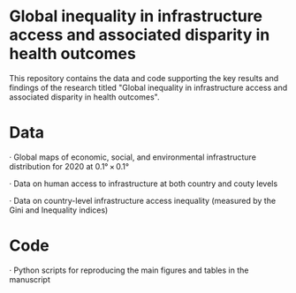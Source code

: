 # Global inequality in infrastructure access and associated disparity in health outcomes


This repository contains the data and code supporting the key results and findings of the research titled "Global inequality in infrastructure access and associated disparity in health outcomes".


# Data

· Global maps of economic, social, and environmental infrastructure distribution for 2020 at 0.1° × 0.1°

· Data on human access to infrastructure at both country and couty levels

· Data on country-level infrastructure access inequality (measured by the Gini and Inequality indices)


# Code
· Python scripts for reproducing the main figures and tables in the manuscript
